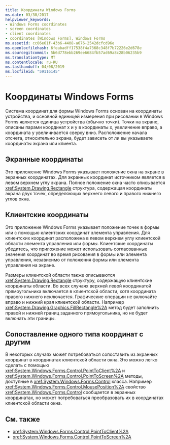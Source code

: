 ```yaml
---
title: Координаты Windows Forms
ms.date: 03/30/2017
helpviewer_keywords:
- Windows Forms coordinates
- screen coordinates
- client coordinates
- coordinates [Windows Forms], Windows Forms
ms.assetid: cc06e61f-43b6-4408-a676-2542dcfcd96e
ms.openlocfilehash: 6feabadff17538f4a7368c348f7b72226e2d678e
ms.sourcegitcommit: 5b6d778ebb269ee6684fb57ad69a8c28b06235b9
ms.translationtype: MT
ms.contentlocale: ru-RU
ms.lasthandoff: 04/08/2019
ms.locfileid: "59116145"
---
```

# <a name="windows-forms-coordinates"></a>Координаты Windows Forms
Система координат для формы Windows Forms основан на координаты устройства, и основной единицей измерения при рисовании в Windows Forms является единица устройства (обычно точки). Точки на экране, описаны парами координат x и y в координаты x, увеличение вправо, а координата y увеличивается сверху вниз. Расположение начала отсчета, относительно экрана, будет зависеть от ли вы указываете координаты экрана или клиента.  
  
## <a name="screen-coordinates"></a>Экранные координаты  
 Это приложение Windows Forms указывает положение окна на экране в экранных координатах. Для экранных координат источником является в левом верхнем углу экрана. Полное положение окна часто описывается <xref:System.Drawing.Rectangle> структура, содержащая координаты экрана двух точек, определяющих верхнего левого и правого нижнего углов окна.  
  
## <a name="client-coordinates"></a>Клиентские координаты  
 Это приложение Windows Forms указывает положение точек в формы или с помощью клиентских координат элемента управления. Для клиентских координат расположена в левом верхнем углу клиентской области элемента управления или формы. Клиентские координаты убедитесь, что приложение может использовать согласованные значения координат во время рисования в формы или элемента управления, независимо от положения формы или элемента управления на экране.  
  
 Размеры клиентской области также описываются <xref:System.Drawing.Rectangle> структуру, содержащую клиентские координаты области. Во всех случаях верхней левой координатой прямоугольника включается в клиентской области, хотя координата правого нижнего исключается. Графические операции не включайте вправо и нижний края клиентской области. Например <xref:System.Drawing.Graphics.FillRectangle%2A> метод будет заполнить правой и нижней границ заданного прямоугольника, но не будет включать эти границы.  
  
## <a name="mapping-from-one-type-of-coordinate-to-another"></a>Сопоставление одного типа координат с другим  
 В некоторых случаях может потребоваться сопоставить из экранных координат в координатах клиентской области окна. Это можно легко сделать с помощью <xref:System.Windows.Forms.Control.PointToClient%2A> и <xref:System.Windows.Forms.Control.PointToScreen%2A> методы, доступные в <xref:System.Windows.Forms.Control> класса. Например <xref:System.Windows.Forms.Control.MousePosition%2A> свойство <xref:System.Windows.Forms.Control> сообщается в экранных координатах, но может потребоваться преобразовать их в координатах клиентской области окна.  
  
## <a name="see-also"></a>См. также

- <xref:System.Windows.Forms.Control.PointToClient%2A>
- <xref:System.Windows.Forms.Control.PointToScreen%2A>

